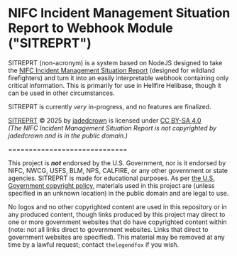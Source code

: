 # NIFC Incident Management Situation Report to Webhook Module ("SITREPRT")

SITREPRT (non-acronym) is a system based on NodeJS designed to take the [NIFC Incident Management Situation Report](https://www.nifc.gov/nicc-files/sitreprt.pdf "Found at www.nifc.gov/nicc-files/sitreprt.pdf") (designed for wildland firefighters) and turn it into an easily interpretable webhook containing only critical information. This is primarily for use in Hellfire Helibase, though it can be used in other circumstances.

SITREPRT is currently _very_ in-progress, and no features are finalized.

<a href="https://github.com/thelegendfox/SITREPRT/">SITREPRT</a> © 2025 by <a href="https://github.com/thelegendfox/">jadedcrown</a> is licensed under <a href="https://creativecommons.org/licenses/by-sa/4.0/">CC BY-SA 4.0</a><br>
_(The NIFC Incident Management Situation Report is not copyrighted by jadedcrown and is in the public domain.)_

=============================

This project is **_not_** endorsed by the U.S. Government, nor is it endorsed by NIFC, NWCG, USFS, BLM, NPS, CALFIRE, or any other government or state agencies. SITREPRT is made for educational purposes. As per [the U.S. Government copyright policy](https://www.doi.gov/copyright "Found at www.doi.gov/copyright"), materials used in this project are (unless specified in an unknown location) in the public domain and are legal to use.

No logos and no other copyrighted content are used in this repository or in any produced content, though links produced by this project may direct to one or more government websites that do have copyrighted content within (note: not all links direct to government websites. Links that direct to government websites are specified). This material may be removed at any time by a lawful request; contact `thelegendfox` if you wish.
